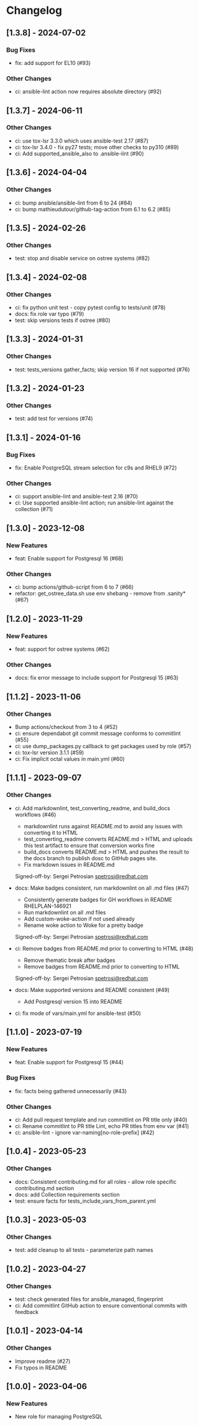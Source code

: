 Changelog
=========

[1.3.8] - 2024-07-02
--------------------

### Bug Fixes

- fix: add support for EL10 (#93)

### Other Changes

- ci: ansible-lint action now requires absolute directory (#92)

[1.3.7] - 2024-06-11
--------------------

### Other Changes

- ci: use tox-lsr 3.3.0 which uses ansible-test 2.17 (#87)
- ci: tox-lsr 3.4.0 - fix py27 tests; move other checks to py310 (#89)
- ci: Add supported_ansible_also to .ansible-lint (#90)

[1.3.6] - 2024-04-04
--------------------

### Other Changes

- ci: bump ansible/ansible-lint from 6 to 24 (#84)
- ci: bump mathieudutour/github-tag-action from 6.1 to 6.2 (#85)

[1.3.5] - 2024-02-26
--------------------

### Other Changes

- test: stop and disable service on ostree systems (#82)

[1.3.4] - 2024-02-08
--------------------

### Other Changes

- ci: fix python unit test - copy pytest config to tests/unit (#78)
- docs: fix role var typo (#79)
- test: skip versions tests if ostree (#80)

[1.3.3] - 2024-01-31
--------------------

### Other Changes

- test: tests_versions gather_facts; skip version 16 if not supported (#76)

[1.3.2] - 2024-01-23
--------------------

### Other Changes

- test: add test for versions (#74)

[1.3.1] - 2024-01-16
--------------------

### Bug Fixes

- fix: Enable PostgreSQL stream selection for c9s and RHEL9 (#72)

### Other Changes

- ci: support ansible-lint and ansible-test 2.16 (#70)
- ci: Use supported ansible-lint action; run ansible-lint against the collection (#71)

[1.3.0] - 2023-12-08
--------------------

### New Features

- feat: Enable support for Postgresql 16 (#68)

### Other Changes

- ci: bump actions/github-script from 6 to 7 (#66)
- refactor: get_ostree_data.sh use env shebang - remove from .sanity* (#67)

[1.2.0] - 2023-11-29
--------------------

### New Features

- feat: support for ostree systems (#62)

### Other Changes

- docs: fix error message to include support for Postgresql 15 (#63)

[1.1.2] - 2023-11-06
--------------------

### Other Changes

- Bump actions/checkout from 3 to 4 (#52)
- ci: ensure dependabot git commit message conforms to commitlint (#55)
- ci: use dump_packages.py callback to get packages used by role (#57)
- ci: tox-lsr version 3.1.1 (#59)
- ci: Fix implicit octal values in main.yml (#60)

[1.1.1] - 2023-09-07
--------------------

### Other Changes

- ci: Add markdownlint, test_converting_readme, and build_docs workflows (#46)

  - markdownlint runs against README.md to avoid any issues with
    converting it to HTML
  - test_converting_readme converts README.md > HTML and uploads this test
    artifact to ensure that conversion works fine
  - build_docs converts README.md > HTML and pushes the result to the
    docs branch to publish dosc to GitHub pages site.
  - Fix markdown issues in README.md
  
  Signed-off-by: Sergei Petrosian <spetrosi@redhat.com>

- docs: Make badges consistent, run markdownlint on all .md files (#47)

  - Consistently generate badges for GH workflows in README RHELPLAN-146921
  - Run markdownlint on all .md files
  - Add custom-woke-action if not used already
  - Rename woke action to Woke for a pretty badge
  
  Signed-off-by: Sergei Petrosian <spetrosi@redhat.com>

- ci: Remove badges from README.md prior to converting to HTML (#48)

  - Remove thematic break after badges
  - Remove badges from README.md prior to converting to HTML
  
  Signed-off-by: Sergei Petrosian <spetrosi@redhat.com>

- docs: Make supported versions and README consistent (#49)

  - Add Postgresql version 15 into README
  
- ci: fix mode of vars/main.yml for ansible-test (#50)

[1.1.0] - 2023-07-19
--------------------

### New Features

- feat: Enable support for Postgresql 15 (#44)

### Bug Fixes

- fix: facts being gathered unnecessarily (#43)

### Other Changes

- ci: Add pull request template and run commitlint on PR title only (#40)
- ci: Rename commitlint to PR title Lint, echo PR titles from env var (#41)
- ci: ansible-lint - ignore var-naming[no-role-prefix] (#42)

[1.0.4] - 2023-05-23
--------------------

### Other Changes

- docs: Consistent contributing.md for all roles - allow role specific contributing.md section
- docs: add Collection requirements section
- test: ensure facts for tests_include_vars_from_parent.yml

[1.0.3] - 2023-05-03
--------------------

### Other Changes

- test: add cleanup to all tests - parameterize path names

[1.0.2] - 2023-04-27
--------------------

### Other Changes

- test: check generated files for ansible_managed, fingerprint
- ci: Add commitlint GitHub action to ensure conventional commits with feedback

[1.0.1] - 2023-04-14
--------------------

### Other Changes

- Improve readme (#27)
- Fix typos in README

[1.0.0] - 2023-04-06
--------------------

### New Features

- New role for managing PostgreSQL
